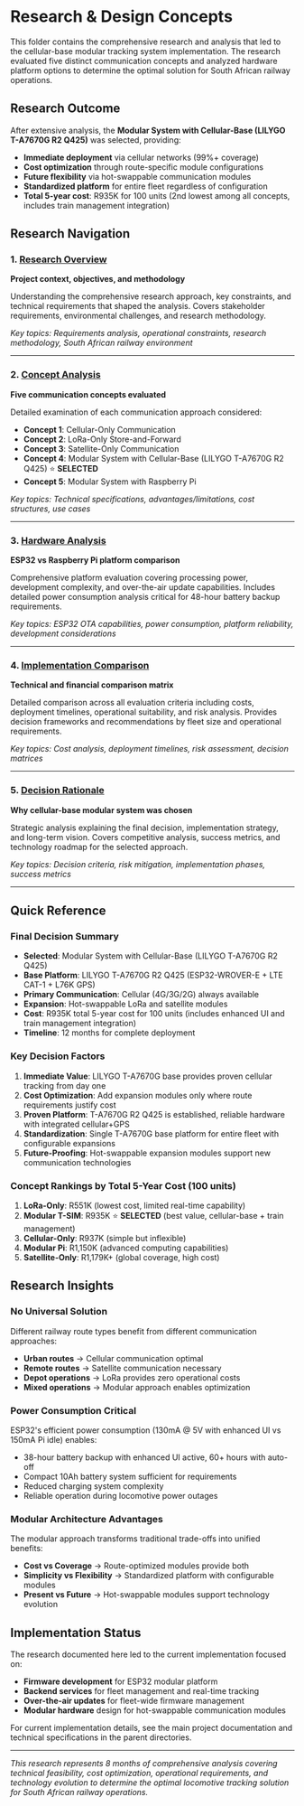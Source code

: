 # Research & Design Concepts

This folder contains the comprehensive research and analysis that led to the cellular-base modular tracking system implementation. The research evaluated five distinct communication concepts and analyzed hardware platform options to determine the optimal solution for South African railway operations.

## Research Outcome

After extensive analysis, the **Modular System with Cellular-Base (LILYGO T-A7670G R2 Q425)** was selected, providing:
- **Immediate deployment** via cellular networks (99%+ coverage)
- **Cost optimization** through route-specific module configurations  
- **Future flexibility** via hot-swappable communication modules
- **Standardized platform** for entire fleet regardless of configuration
- **Total 5-year cost**: R935K for 100 units (2nd lowest among all concepts, includes train management integration)

## Research Navigation

### 1. [Research Overview](research-overview.md)
**Project context, objectives, and methodology**

Understanding the comprehensive research approach, key constraints, and technical requirements that shaped the analysis. Covers stakeholder requirements, environmental challenges, and research methodology.

*Key topics: Requirements analysis, operational constraints, research methodology, South African railway environment*

---

### 2. [Concept Analysis](concept-analysis.md)  
**Five communication concepts evaluated**

Detailed examination of each communication approach considered:
- **Concept 1**: Cellular-Only Communication
- **Concept 2**: LoRa-Only Store-and-Forward  
- **Concept 3**: Satellite-Only Communication
- **Concept 4**: Modular System with Cellular-Base (LILYGO T-A7670G R2 Q425) ⭐ **SELECTED**
- **Concept 5**: Modular System with Raspberry Pi

*Key topics: Technical specifications, advantages/limitations, cost structures, use cases*

---

### 3. [Hardware Analysis](hardware-analysis.md)
**ESP32 vs Raspberry Pi platform comparison**

Comprehensive platform evaluation covering processing power, development complexity, and over-the-air update capabilities. Includes detailed power consumption analysis critical for 48-hour battery backup requirements.

*Key topics: ESP32 OTA capabilities, power consumption, platform reliability, development considerations*

---

### 4. [Implementation Comparison](implementation-comparison.md)
**Technical and financial comparison matrix**

Detailed comparison across all evaluation criteria including costs, deployment timelines, operational suitability, and risk analysis. Provides decision frameworks and recommendations by fleet size and operational requirements.

*Key topics: Cost analysis, deployment timelines, risk assessment, decision matrices*

---

### 5. [Decision Rationale](decision-rationale.md)
**Why cellular-base modular system was chosen**

Strategic analysis explaining the final decision, implementation strategy, and long-term vision. Covers competitive analysis, success metrics, and technology roadmap for the selected approach.

*Key topics: Decision criteria, risk mitigation, implementation phases, success metrics*

---

## Quick Reference

### Final Decision Summary
- **Selected**: Modular System with Cellular-Base (LILYGO T-A7670G R2 Q425)
- **Base Platform**: LILYGO T-A7670G R2 Q425 (ESP32-WROVER-E + LTE CAT-1 + L76K GPS)
- **Primary Communication**: Cellular (4G/3G/2G) always available
- **Expansion**: Hot-swappable LoRa and satellite modules
- **Cost**: R935K total 5-year cost for 100 units (includes enhanced UI and train management integration)
- **Timeline**: 12 months for complete deployment

### Key Decision Factors
1. **Immediate Value**: LILYGO T-A7670G base provides proven cellular tracking from day one
2. **Cost Optimization**: Add expansion modules only where route requirements justify cost
3. **Proven Platform**: T-A7670G R2 Q425 is established, reliable hardware with integrated cellular+GPS
4. **Standardization**: Single T-A7670G base platform for entire fleet with configurable expansions
5. **Future-Proofing**: Hot-swappable expansion modules support new communication technologies

### Concept Rankings by Total 5-Year Cost (100 units)
1. **LoRa-Only**: R551K (lowest cost, limited real-time capability)
2. **Modular T-SIM**: R935K ⭐ **SELECTED** (best value, cellular-base + train management)
3. **Cellular-Only**: R937K (simple but inflexible)
4. **Modular Pi**: R1,150K (advanced computing capabilities)
5. **Satellite-Only**: R1,179K+ (global coverage, high cost)

## Research Insights

### No Universal Solution
Different railway route types benefit from different communication approaches:
- **Urban routes** → Cellular communication optimal
- **Remote routes** → Satellite communication necessary  
- **Depot operations** → LoRa provides zero operational costs
- **Mixed operations** → Modular approach enables optimization

### Power Consumption Critical
ESP32's efficient power consumption (130mA @ 5V with enhanced UI vs 150mA Pi idle) enables:
- 38-hour battery backup with enhanced UI active, 60+ hours with auto-off
- Compact 10Ah battery system sufficient for requirements
- Reduced charging system complexity
- Reliable operation during locomotive power outages

### Modular Architecture Advantages
The modular approach transforms traditional trade-offs into unified benefits:
- **Cost vs Coverage** → Route-optimized modules provide both
- **Simplicity vs Flexibility** → Standardized platform with configurable modules
- **Present vs Future** → Hot-swappable modules support technology evolution

## Implementation Status

The research documented here led to the current implementation focused on:
- **Firmware development** for ESP32 modular platform
- **Backend services** for fleet management and real-time tracking
- **Over-the-air updates** for fleet-wide firmware management
- **Modular hardware** design for hot-swappable communication modules

For current implementation details, see the main project documentation and technical specifications in the parent directories.

---

*This research represents 8 months of comprehensive analysis covering technical feasibility, cost optimization, operational requirements, and technology evolution to determine the optimal locomotive tracking solution for South African railway operations.*